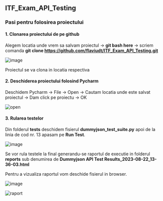 ## ITF_Exam_API_Testing
### Pasi pentru folosirea proiectului
#### 1. Clonarea proiectului de pe github
Alegem locatia unde vrem sa salvam proiectul -> **git bash here** -> scriem comanda **git clone https://github.com/flaviudt/ITF_Exam_API_Testing.git**

![image](https://github.com/flaviudt/ITF_Exam_API_Testing/assets/129749898/a164fd54-58e1-4940-a695-520d06f3c94f)

Proiectul se va clona in locatia respectiva
#### 2. Deschiderea proiectului folosind Pycharm
Deschidem Pycharm -> File -> Open -> Cautam locatia unde este salvat proiectul -> Dam click pe proiectu -> OK

![open](https://github.com/flaviudt/ITF_Exam_API_Testing/assets/129749898/0fd6c41c-d72d-4b42-b10f-5093287b0a43)

#### 3. Rularea testelor
Din folderul **tests** deschidem fisierul **dummyjson_test_suite.py** apoi de la linia de cod nr. 13 apasam pe **Run Test**.

![image](https://github.com/flaviudt/ITF_Exam_API_Testing/assets/129749898/899684a4-ccb7-4336-a7c6-9371ed8d3b1f)

Se vor rula testele la final generandu-se raportul de executie in folderul **reports** sub denumirea de **Dummyjson API Test Results_2023-08-22_13-36-03.html**

Pentru a vizualiza raportul vom deschide fisierul in browser.

![image](https://github.com/flaviudt/ITF_Exam_API_Testing/assets/129749898/6f616103-95f9-4f18-9c9b-96973aba183a)

![raport](https://github.com/flaviudt/ITF_Exam_API_Testing/assets/129749898/2555f1c7-d697-4163-99ff-21eed725b6e5)



